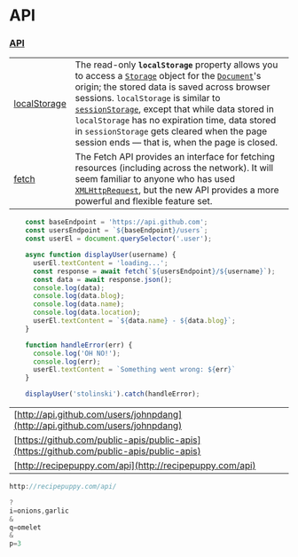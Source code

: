 # API

### [API](https://developer.mozilla.org/en-US/docs/Web/API)

|  |  |
| :--- | :--- |
| [localStorage](https://developer.mozilla.org/en-US/docs/Web/API/Window/localStorage) | The read-only **`localStorage`** property allows you to access a [`Storage`](https://developer.mozilla.org/en-US/docs/Web/API/Storage) object for the [`Document`](https://developer.mozilla.org/en-US/docs/Web/API/Document)'s origin; the stored data is saved across browser sessions. `localStorage` is similar to [`sessionStorage`](https://developer.mozilla.org/en-US/docs/Web/API/Window/sessionStorage), except that while data stored in `localStorage` has no expiration time, data stored in `sessionStorage` gets cleared when the page session ends — that is, when the page is closed. |
| [fetch](https://developer.mozilla.org/en-US/docs/Web/API/Fetch_API) | The Fetch API provides an interface for fetching resources \(including across the network\). It will seem familiar to anyone who has used [`XMLHttpRequest`](https://developer.mozilla.org/en-US/docs/Web/API/XMLHttpRequest), but the new API provides a more powerful and flexible feature set. |

```javascript
    const baseEndpoint = 'https://api.github.com';
    const usersEndpoint = `${baseEndpoint}/users`;
    const userEl = document.querySelector('.user');

    async function displayUser(username) {
      userEl.textContent = 'loading...';
      const response = await fetch(`${usersEndpoint}/${username}`);
      const data = await response.json();
      console.log(data);
      console.log(data.blog);
      console.log(data.name);
      console.log(data.location);
      userEl.textContent = `${data.name} - ${data.blog}`;
    }

    function handleError(err) {
      console.log('OH NO!');
      console.log(err);
      userEl.textContent = `Something went wrong: ${err}`
    }

    displayUser('stolinski').catch(handleError);
```

|  |  |
| :--- | :--- |
| [http://api.github.com/users/johnpdang](http://api.github.com/users/johnpdang) |  |
| [https://github.com/public-apis/public-apis](https://github.com/public-apis/public-apis) |  |
| [http://recipepuppy.com/api](http://recipepuppy.com/api) |  |

```javascript
http://recipepuppy.com/api/

?
i=onions,garlic
&
q=omelet
&
p=3


```

